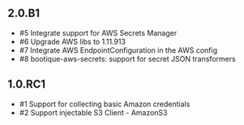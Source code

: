 ## 2.0.B1

* #5 Integrate support for AWS Secrets Manager
* #6 Upgrade AWS libs to 1.11.913
* #7 Integrate AWS EndpointConfiguration in the AWS config
* #8 bootique-aws-secrets: support for secret JSON transformers

## 1.0.RC1

* #1 Support for collecting basic Amazon credentials
* #2 Support injectable S3 Client - AmazonS3
